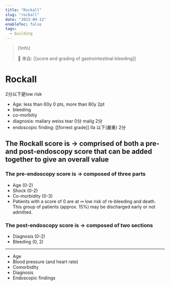 ```yaml
---
title: "Rockall"
slug: "rockall"
date: "2023-09-12"
enableToc: false
tags:
  - building
---
```


> [!info]
>
> 🌱 來自: [[score and grading of gastrointestinal bleeding]]

# Rockall

2分以下是low risk

- Age: less than 60y 0 pts, more than 80y 2pt
- bleeding
- co-morbitiy
- diagnosis: mallary weiss tear 0分 malig 2分
- endoscopic finding: [[forrest grade]] IIa 以下(嚴重) 2分

## The Rockall score is → comprised of both a pre- and post-endoscopy score that can be added together to give an overall value

### The pre-endoscopy score is → composed of three parts

- Age (0-2)
- Shock (0-2)
- Co-morbidity (0-3)
- Patients with a score of 0 are at ↣ low risk of re-bleeding and death. This group of patients (approx. 15%) may be discharged early or not admitted.

### The post-endoscopy score is → composed of two sections

- Diagnosis (0-2)
- Bleeding (0, 2)

---

- Age
- Blood pressure (and heart rate)
- Comorbidity
- Diagnosis
- Endoscopic findings
